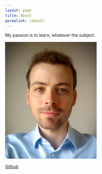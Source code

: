 ```yaml
---
layout: page
title: About
permalink: /about/
---
```

My passion is to learn, whatever the subject.

<img width="300" src="/assets/moi.jpg">
<!--![Florian Mainguy]({{site.baseurl}}/assets/moi.jpg)-->

<a href="https://github.com/florianmainguy">Github</a>